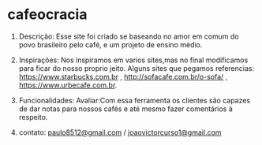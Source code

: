 # cafeocracia

1. Descrição: Esse site foi criado se baseando no amor em comum do povo brasileiro pelo café, e um projeto de ensino médio.

2. Inspirações: Nos inspiramos em varios sites,mas no final modificamos para ficar do nosso proprio jeito. Alguns sites que pegamos referencias:
https://www.starbucks.com.br , http://sofacafe.com.br/o-sofa/ , https://www.urbecafe.com.br.

3. Funcionalidades: Avaliar:Com essa ferramenta os clientes são capazes de dar notas para nossos cafés e até mesmo fazer comentários à respeito.

4. contato: paulo8512@gmail.com / joaovictorcurso1@gmail.com
